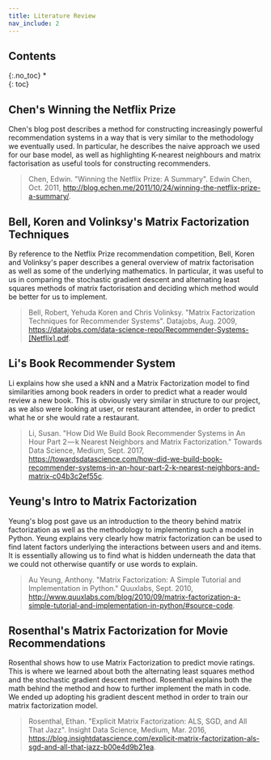 ```yaml
---
title: Literature Review
nav_include: 2
---
```


## Contents
{:.no_toc}
*  
{: toc}

## Chen's Winning the Netflix Prize
Chen's blog post describes a method for constructing increasingly powerful recommendation systems in a way that is very similar to the methodology we eventually used. In particular, he describes the naive approach we used for our base model, as well as highlighting K-nearest neighbours and matrix factorisation as useful tools for constructing recommenders.
>Chen, Edwin. "Winning the Netflix Prize: A Summary". Edwin Chen, Oct. 2011, http://blog.echen.me/2011/10/24/winning-the-netflix-prize-a-summary/.

## Bell, Koren and Volinksy's Matrix Factorization Techniques
By reference to the Netflix Prize recommendation competition, Bell, Koren and Volinksy's paper describes a general overview of matrix factorisation as well as some of the underlying mathematics. In particular, it was useful to us in comparing the stochastic gradient descent and alternating least squares methods of matrix factorisation and deciding which method would be better for us to implement.
>Bell, Robert, Yehuda Koren and Chris Volinksy. "Matrix Factorization Techniques for Recommender Systems". Datajobs, Aug. 2009, https://datajobs.com/data-science-repo/Recommender-Systems-[Netflix].pdf.

## Li's Book Recommender System
Li explains how she used a kNN and a Matrix Factorization model to find similarities among book readers in order to predict what a reader would review a new book. This is obviously very similar in structure to our project, as we also were looking at user, or restaurant attendee, in order to predict what he or she would rate a restaurant.
>Li, Susan. "How Did We Build Book Recommender Systems in An Hour Part 2 — k Nearest Neighbors and Matrix Factorization." Towards Data Science, Medium, Sept. 2017, https://towardsdatascience.com/how-did-we-build-book-recommender-systems-in-an-hour-part-2-k-nearest-neighbors-and-matrix-c04b3c2ef55c.

## Yeung's Intro to Matrix Factorization
Yeung's blog post gave us an introduction to the theory behind matrix factorization as well as the methodology to implementing such a model in Python. Yeung explains very clearly how matrix factorization can be used to find latent factors underlying the interactions between users and and items. It is essentially allowing us to find what is hidden underneath the data that we could not otherwise quantify or use words to explain.  
>Au Yeung, Anthony. "Matrix Factorization: A Simple Tutorial and Implementation in Python." Quuxlabs, Sept. 2010, http://www.quuxlabs.com/blog/2010/09/matrix-factorization-a-simple-tutorial-and-implementation-in-python/#source-code.

## Rosenthal's Matrix Factorization for Movie Recommendations
Rosenthal shows how to use Matrix Factorization to predict movie ratings. This is where we learned about both the alternating least squares method and the stochastic gradient descent method. Rosenthal explains both the math behind the method and how to further implement the math in code. We ended up adopting his gradient descent method in order to train our matrix factorization model.
>Rosenthal, Ethan. "Explicit Matrix Factorization: ALS, SGD, and All That Jazz". Insight Data Science, Medium, Mar. 2016, https://blog.insightdatascience.com/explicit-matrix-factorization-als-sgd-and-all-that-jazz-b00e4d9b21ea.
